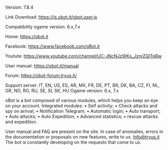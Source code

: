 Version: 7.8.4

Link Download: https://js.obot.it/obot.user.js

Compatibility ogame version: 6.x,7.x

Home: https://obot.it

Facebook: https://www.facebook.com/oBot.it

Youtute: https://www.youtube.com/channel/UC-JNcNJzWKs_JznrZQITqRw

User manual: https://obot.it/manual

Forum: https://obot-forum.tryus.it/

Support server: IT, EN, US, ES, AR, MX, FR, DE, PT, BR, DK, BA, CZ, FI, NL, GR, NO, RO, RU, SE, SI, SK, HU
Ogame version: 6.x, 7.x

oBot is a bot composed of various modules, which helps you keep an eye on your account. Integrated modules: 
•	Self activity; 
•	Check attacks and spy on arrival; 
•	Notification Telegram;
•	Automatic login; 
•	Auto transport; 
•	Auto attacks; 
•	Auto Expedition; 
•	Advanced statistics; 
•	rescue attacks and expedition. 

User manual and FAQ are present on the site. In case of anomalies, errors in the documentation or proposals on new features, write to us. Info@tryus.it The bot is constantly developing on the requests that come to us.
